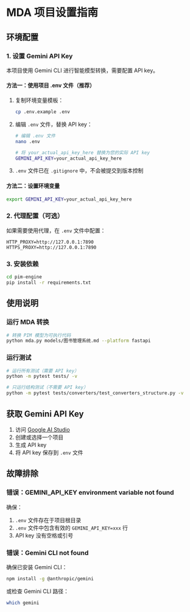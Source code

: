 # MDA 项目设置指南

## 环境配置

### 1. 设置 Gemini API Key

本项目使用 Gemini CLI 进行智能模型转换，需要配置 API key。

#### 方法一：使用项目 .env 文件（推荐）

1. 复制环境变量模板：
   ```bash
   cp .env.example .env
   ```

2. 编辑 `.env` 文件，替换 API key：
   ```bash
   # 编辑 .env 文件
   nano .env
   
   # 将 your_actual_api_key_here 替换为您的实际 API key
   GEMINI_API_KEY=your_actual_api_key_here
   ```

3. `.env` 文件已在 `.gitignore` 中，不会被提交到版本控制

#### 方法二：设置环境变量

```bash
export GEMINI_API_KEY=your_actual_api_key_here
```

### 2. 代理配置（可选）

如果需要使用代理，在 `.env` 文件中配置：

```env
HTTP_PROXY=http://127.0.0.1:7890
HTTPS_PROXY=http://127.0.0.1:7890
```

### 3. 安装依赖

```bash
cd pim-engine
pip install -r requirements.txt
```

## 使用说明

### 运行 MDA 转换

```bash
# 转换 PIM 模型为可执行代码
python mda.py models/图书管理系统.md --platform fastapi
```

### 运行测试

```bash
# 运行所有测试（需要 API key）
python -m pytest tests/ -v

# 只运行结构测试（不需要 API key）
python -m pytest tests/converters/test_converters_structure.py -v
```

## 获取 Gemini API Key

1. 访问 [Google AI Studio](https://makersuite.google.com/app/apikey)
2. 创建或选择一个项目
3. 生成 API key
4. 将 API key 保存到 `.env` 文件

## 故障排除

### 错误：GEMINI_API_KEY environment variable not found

确保：
1. `.env` 文件存在于项目根目录
2. `.env` 文件中包含有效的 `GEMINI_API_KEY=xxx` 行
3. API key 没有空格或引号

### 错误：Gemini CLI not found

确保已安装 Gemini CLI：
```bash
npm install -g @anthropic/gemini
```

或检查 Gemini CLI 路径：
```bash
which gemini
```